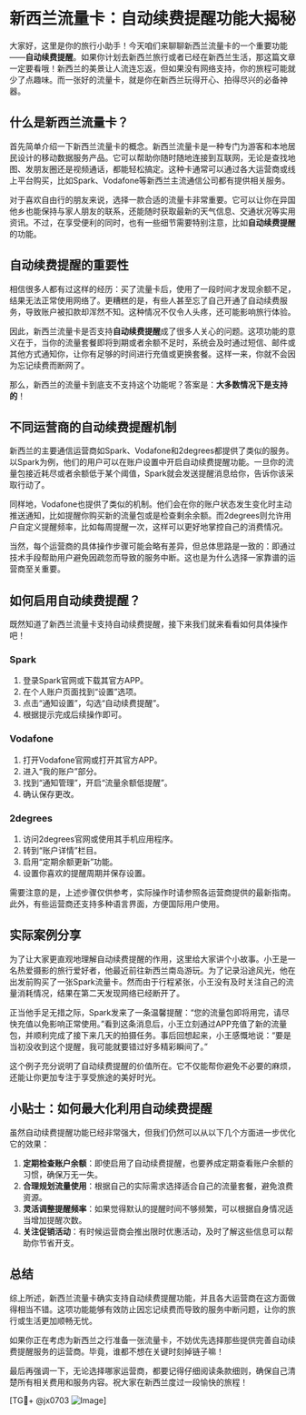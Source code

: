 # 新西兰流量卡：自动续费提醒功能大揭秘

大家好，这里是你的旅行小助手！今天咱们来聊聊新西兰流量卡的一个重要功能——**自动续费提醒**。如果你计划去新西兰旅行或者已经在新西兰生活，那这篇文章一定要看哦！新西兰的美景让人流连忘返，但如果没有网络支持，你的旅程可能就少了点趣味。而一张好的流量卡，就是你在新西兰玩得开心、拍得尽兴的必备神器。

## 什么是新西兰流量卡？

首先简单介绍一下新西兰流量卡的概念。新西兰流量卡是一种专门为游客和本地居民设计的移动数据服务产品。它可以帮助你随时随地连接到互联网，无论是查找地图、发朋友圈还是视频通话，都能轻松搞定。这种卡通常可以通过各大运营商或线上平台购买，比如Spark、Vodafone等新西兰主流通信公司都有提供相关服务。

对于喜欢自由行的朋友来说，选择一款合适的流量卡非常重要。它可以让你在异国他乡也能保持与家人朋友的联系，还能随时获取最新的天气信息、交通状况等实用资讯。不过，在享受便利的同时，也有一些细节需要特别注意，比如**自动续费提醒**的功能。

## 自动续费提醒的重要性

相信很多人都有过这样的经历：买了流量卡后，使用了一段时间才发现余额不足，结果无法正常使用网络了。更糟糕的是，有些人甚至忘了自己开通了自动续费服务，导致账户被扣款却浑然不知。这种情况不仅令人头疼，还可能影响旅行体验。

因此，新西兰流量卡是否支持**自动续费提醒**成了很多人关心的问题。这项功能的意义在于，当你的流量套餐即将到期或者余额不足时，系统会及时通过短信、邮件或其他方式通知你，让你有足够的时间进行充值或更换套餐。这样一来，你就不会因为忘记续费而断网了。

那么，新西兰的流量卡到底支不支持这个功能呢？答案是：**大多数情况下是支持的**！

## 不同运营商的自动续费提醒机制

新西兰的主要通信运营商如Spark、Vodafone和2degrees都提供了类似的服务。以Spark为例，他们的用户可以在账户设置中开启自动续费提醒功能。一旦你的流量包接近耗尽或者余额低于某个阈值，Spark就会发送提醒消息给你，告诉你该采取行动了。

同样地，Vodafone也提供了类似的机制。他们会在你的账户状态发生变化时主动推送通知，比如提醒你购买新的流量包或是检查剩余余额。而2degrees则允许用户自定义提醒频率，比如每周提醒一次，这样可以更好地掌控自己的消费情况。

当然，每个运营商的具体操作步骤可能会略有差异，但总体思路是一致的：即通过技术手段帮助用户避免因疏忽而导致的服务中断。这也是为什么选择一家靠谱的运营商至关重要。

## 如何启用自动续费提醒？

既然知道了新西兰流量卡支持自动续费提醒，接下来我们就来看看如何具体操作吧！

### Spark
1. 登录Spark官网或下载其官方APP。
2. 在个人账户页面找到“设置”选项。
3. 点击“通知设置”，勾选“自动续费提醒”。
4. 根据提示完成后续操作即可。

### Vodafone
1. 打开Vodafone官网或打开其官方APP。
2. 进入“我的账户”部分。
3. 找到“通知管理”，开启“流量余额低提醒”。
4. 确认保存更改。

### 2degrees
1. 访问2degrees官网或使用其手机应用程序。
2. 转到“账户详情”栏目。
3. 启用“定期余额更新”功能。
4. 设置你喜欢的提醒周期并保存设置。

需要注意的是，上述步骤仅供参考，实际操作时请参照各运营商提供的最新指南。此外，有些运营商还支持多种语言界面，方便国际用户使用。

## 实际案例分享

为了让大家更直观地理解自动续费提醒的作用，这里给大家讲个小故事。小王是一名热爱摄影的旅行爱好者，他最近前往新西兰南岛游玩。为了记录沿途风光，他在出发前购买了一张Spark流量卡。然而由于行程紧张，小王没有及时关注自己的流量消耗情况，结果在第二天发现网络已经断开了。

正当他手足无措之际，Spark发来了一条温馨提醒：“您的流量包即将用完，请尽快充值以免影响正常使用。”看到这条消息后，小王立刻通过APP充值了新的流量包，并顺利完成了接下来几天的拍摄任务。事后回想起来，小王感慨地说：“要是当初没收到这个提醒，我可能就要错过好多精彩瞬间了。”

这个例子充分说明了自动续费提醒的价值所在。它不仅能帮你避免不必要的麻烦，还能让你更加专注于享受旅途的美好时光。

## 小贴士：如何最大化利用自动续费提醒

虽然自动续费提醒功能已经非常强大，但我们仍然可以从以下几个方面进一步优化它的效果：

1. **定期检查账户余额**：即使启用了自动续费提醒，也要养成定期查看账户余额的习惯，确保万无一失。
2. **合理规划流量使用**：根据自己的实际需求选择适合自己的流量套餐，避免浪费资源。
3. **灵活调整提醒频率**：如果觉得默认的提醒时间不够频繁，可以根据自身情况适当增加提醒次数。
4. **关注促销活动**：有时候运营商会推出限时优惠活动，及时了解这些信息可以帮助你节省开支。

## 总结

综上所述，新西兰流量卡确实支持自动续费提醒功能，并且各大运营商在这方面做得相当不错。这项功能能够有效防止因忘记续费而导致的服务中断问题，让你的旅行或生活更加顺畅无忧。

如果你正在考虑为新西兰之行准备一张流量卡，不妨优先选择那些提供完善自动续费提醒服务的运营商。毕竟，谁都不想在关键时刻掉链子嘛！

最后再强调一下，无论选择哪家运营商，都要记得仔细阅读条款细则，确保自己清楚所有相关费用和服务内容。祝大家在新西兰度过一段愉快的旅程！

[TG💪+ @jx0703 ![Image](https://github.com/user-attachments/assets/dbca1d08-cadb-493c-b0ec-ad6f7a83f270)]